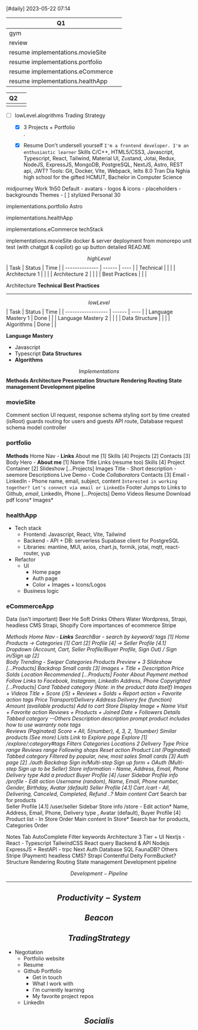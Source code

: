 [#daily]
2023-05-22
07:14


| Q1                               |     |
| -------------------------------- | --- |
| gym                              |     |
| review                           |     |
| resume implementations.movieSite |     |
| resume implementations.portfolio |     |
| resume implementations.eCommerce |     |
| resume implementations.healthApp |     |

| Q2  |     |
| --- | --- |
|     |     |
  



- [ ] lowLevel.alogrithms
Trading Strategy 
	- [x] 3 Projects + Portfolio  
		.
	- [x] Resume
			Don't undersell yourself
				`I'm a frontend developer. I'm an enthusiastic learner`
			Skills
				C/C++, HTML5/CSS3, Javascript, Typescript, React, Tailwind, Material UI, Zustand, Jotai, Redux, NodeJS, ExpressJS, MongoDB, PostgreSQL, NextJS, Astro, REST api, JWT?
				Tools: Git, Docker, Vite, Webpack, 
			 Ielts 8.0
			 Tran Dia Nghia high school for the gifted
			 HCMUT, Bachelor in Computer Science
		

midjourney
	Work 1h50
		Default
			- avatars 
			- logos & icons
			- placeholders
			- backgrounds
			Themes
				- [ ] stylized
	Personal 30
		
implementations.portfolio
	Astro
	
implementations.healthApp
	
	
implementations.eCommerce 
	techStack
	
	
implementations.movieSite
	docker & server
	deployment from monorepo
	unit test (with chatgpt & copilot)
	go up button
	detailed READ.ME

$$highLevel$$
| Task           | Status | Time |
| -------------- | ------ | ---- |
| Technical      |        |      |
| Architecture 1 |        |      |
| Architecture 2 |        |      |
| Best Practices |        |      |

Architecture 
**Technical**
**Best Practices**


****
$$lowLevel$$
| Task               | Status | Time |
| ------------------ | ------ | ---- |
| Language Mastery 1 | Done   |      |
| Language Mastery 2 |        |      |
| Data Structure     |        |      |
| Algorithms         | Done       |      |

**Language Mastery**
- Javascript
- Typescript
**Data Structures**
- **Algorithms**

$$Implementations$$
**Methods
Architecture
	Presentation
	Structure
		Rendering
		Routing
		State management
Development pipeline**

### **movieSite**

Comment section
UI
	request, response schema
	styling
		sort by time created (isRoot)
	guards
	routing for users and guests
API
	route,
Database
	request schema
	model
	controller

### portfolio
**Methods**
		Home
			Nav - **Links**
				About me [1]
				Skills [4]
				Projects [2]
				Contacts [3]
			Body
				Hero - **About me** [1]
					Name
					Title 
					Links (resume too)
				Skills [4]
				Project Container [2]
					Slideshow [...Projects]
						Images
						Title - Short description - seemore Descriptions
						Live Demo - Code
						*Collaborators*
				Contacts [3]
					Email - LinkedIn - Phone
						name, email, subject, content
						`Interested in working together? Let's connect via email or LinkedIn`
			Footer 
				Jumps to
					Links to Github, *email*, LinkedIn, Phone
		[...Projects] 
			Demo Videos
		Resume
			Download pdf
	Icons* Images*

### healthApp
- Tech stack
	- Frontend: Javascript, React, Vite, Tailwind
	- Backend - API + DB: serverless Supabase client for PostgreSQL
	- Libraries: mantine, MUI, axios, chart.js, formik, jotai, mqtt, react-router, yup
- Refactor
	- UI
		- Home page
		- Auth page
		- Color + Images + Icons/Logos
	- Business logic



### eCommerceApp

Data (isn't important)
	Beer
		He
	Soft Drinks
	Others
		Water
Wordpress, Strapi, headless CMS Strapi, Shopify
Core importances of ecommerce 
Stripe

**Methods
	Home
		Nav - **Links**
			SearchBar - search by keyword/ tags [1]
			Home 
			Products -> Categories [1]
			Cart [2]
			Profile [4] -> Seller Profile [4.1] Dropdown (Account, Cart, Seller Profile/Buyer Profile, Sign Out) / Sign in/Sign up [2]  
		Body
			Trending - Swiper
			Categories
			Products Preview + 3
				Slideshow [...Products]
					Backdrop
					Small cards [3]
						Images + Title + Description
						Price
						Solds
						Location
			Recommended
				[...Products]
		Footer 
			About
			Payment method
			Follow
				Links to Facebook, Instagram, LinkedIn
				Address, Phone
			Copyrighted
	[...Products]
		Card 
			Tabbed category (Note: in the product data itself)
			Images + Videos
			Title + Score (*/5*) + Reviews + Solds + Report action + Favorite action
			tags
			Price 
			Transport/Delivery 
				Address
				Delivery fee (function)
			Amount (available products)
			Add to cart
		Store Display
			Image + Name
			Visit + Favorite action
			Reviews + Products + Joined Date + Followers
		Details
			Tabbed category
			--Others
		Description
			description prompt
			product includes
			how to use
			warranty
			note
			tags		
		Reviews (Paginated)
			Score + All, 5(number), 4, 3, 2, 1(number) 
		Similar products (See more)
			Lists
			Link to Explore page
	Explore [1] /explore/:category#tags
		Filters
			Categories
			Locations 2
			*Delivery Type*
			Price range
			Reviews range
			Following shops
			Reset action
		Product List (Paginated)
			Tabbed category
			Filtered by popular, new, most sales
			Small cards [3]
	Auth page [2] ./auth
		Backdrop
		Sign in/Multi-step Sign up form + OAuth
		(Multi-step Sign up to be Seller)
			Store information - Name, Address, Email, Phone
			Delivery type
			Add a product
	Buyer Profile [4] /user
		Sidebar
			Profile info /profile - Edit action* Username (random), Name, Email, Phone number, Gender, Birthday, Avatar (default)
			Seller Profile [4.1]
			Cart /cart - All, Delivering, Canceled, Completed, Refund ..?
		Main content
			Cart* Search bar for products	
	Seller Profile [4.1] /user/seller
		Sidebar
			Store info /store - Edit action* Name, Address, Email, Phone, Delivery type , Avatar (default), 
			Buyer Profile [4]
			Product list - In Store
			Order
		Main content
			In Store* Search bar for products, Categories
			Order	
		
Notes
	Tab
	AutoComplete
	Filter keywords
Architecture
	3 Tier +
		UI
			Nextjs - React - Typescript
			TailwindCSS
			React query
		Backend & API
			Nodejs
			ExpressJS + RestAPI - trpc
			Next Auth
		Database
			SQL
			FaunaDB?
		Others
			Stripe (Payment) 
			headless CMS? Strapi Contentful Deity
			FormBucket?
	Structure
		Rendering
		Routing
		State management
Development pipeline






$$Development-Pipeline$$


***
##  $$Productivity-System$$
## $$Beacon$$
## $$Trading Strategy$$
- Negotiation
	- Portfolio website
	- Resume
	- Github Portfolio
		- Get in touch
		- What I work with
		- I'm currently learning
		- My favorite project repos
	- LinkedIn
## $$Socialis$$


